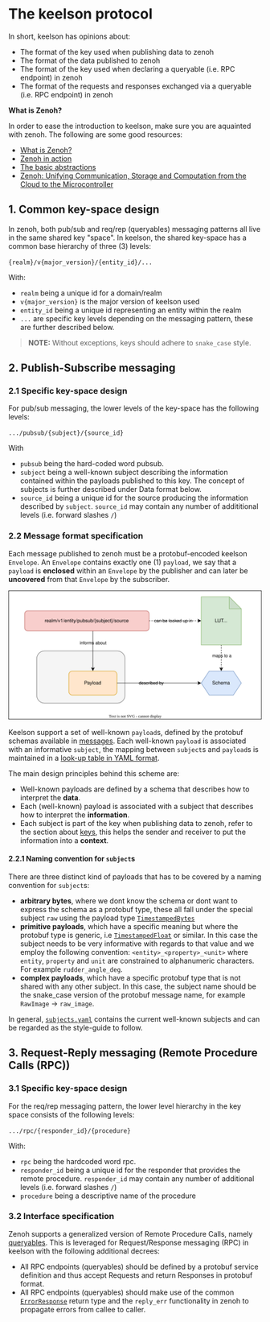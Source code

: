 # The keelson protocol

In short, keelson has opinions about:
* The format of the key used when publishing data to zenoh
* The format of the data published to zenoh
* The format of the key used when declaring a queryable (i.e. RPC endpoint) in zenoh
* The format of the requests and responses exchanged via a queryable (i.e. RPC endpoint) in zenoh

**What is Zenoh?**

In order to ease the introduction to keelson, make sure you are aquainted with zenoh. The following are some good resources:
* [What is Zenoh?](https://zenoh.io/docs/overview/what-is-zenoh/)
* [Zenoh in action](https://zenoh.io/docs/overview/zenoh-in-action/)
* [The basic abstractions](https://zenoh.io/docs/manual/abstractions/)
* [Zenoh: Unifying Communication, Storage and
Computation from the Cloud to the Microcontroller](https://drive.google.com/file/d/1ETSLz2ouJ2o9OpVvEoXrbGcCvpF4TwJy/view?pli=1)

## 1. Common key-space design

In zenoh, both pub/sub and req/rep (queryables) messaging patterns all live in the same shared key "space". In keelson, the shared key-space has a common base hierarchy of three (3) levels:

`{realm}/v{major_version}/{entity_id}/...`

With:
* `realm` being a unique id for a domain/realm
* `v{major_version}` is the major version of keelson used
* `entity_id` being a unique id representing an entity within the realm
* `...` are specific key levels depending on the messaging pattern, these are further described below.

> **NOTE:** Without exceptions, keys should adhere to `snake_case` style.

## 2. Publish-Subscribe messaging

### 2.1 Specific key-space design

For pub/sub messaging, the lower levels of the key-space has the following levels:

  `.../pubsub/{subject}/{source_id}`

With
  * `pubsub` being the hard-coded word pubsub.
  * `subject` being a well-known subject describing the information contained within the payloads published to this key. The concept of subjects is further described under Data format below. 
  * `source_id` being a unique id for the source producing the information described by `subject`. `source_id` may contain any number of addititional levels (i.e. forward slashes `/`)

### 2.2 Message format specification

Each message published to zenoh must be a protobuf-encoded keelson `Envelope`. An `Envelope` contains exactly one (1) `payload`, we say that a `payload` is **enclosed** within an `Envelope` by the publisher and can later be **uncovered** from that `Envelope` by the subscriber. 

![sketch](subject_payload_schema.drawio.svg)

Keelson support a set of well-known `payload`s, defined by the protobuf schemas available in [messages](./messages/payloads/). Each well-known `payload` is associated with an informative `subject`, the mapping between `subject`s and `payload`s is maintained in a [look-up table in YAML format](./messages/subjects.yaml).

The main design principles behind this scheme are:
* Well-known payloads are defined by a schema that describes how to interpret the **data**.
* Each (well-known) payload is associated with a subject that describes how to interpret the **information**.
* Each subject is part of the key when publishing data to zenoh, refer to the section about [keys](#21-specific-key-space-design), this helps the sender and receiver to put the information into a **context**.

#### 2.2.1 Naming convention for `subject`s

There are three distinct kind of payloads that has to be covered by a naming convention for `subject`s:
* **arbitrary bytes**, where we dont know the schema or dont want to express the schema as a protobuf type, these all fall under the special subject `raw` using the payload type [`TimestampedBytes`](./messages/payloads/TimestampedBytes.proto)
* **primitive payloads**, which have a specific meaning but where the protobuf type is generic, i.e [`TimestampedFloat`](./messages/payloads/TimestampedFloat.proto) or similar. In this case the subject needs to be very informative with regards to that value and we employ the following convention: `<entity>_<property>_<unit>` where `entity`, `property` and `unit` are constrained to alphanumeric characters. For example `rudder_angle_deg`.
* **complex payloads**, which have a specific protobuf type that is not shared with any other subject. In this case, the subject name should be the snake_case version of the protobuf message name, for example `RawImage` -> `raw_image`.

In general, [`subjects.yaml`](./messages/subjects.yaml) contains the current well-known subjects and can be regarded as the style-guide to follow.

## 3. Request-Reply messaging (Remote Procedure Calls (RPC))

### 3.1 Specific key-space design

For the req/rep messaging pattern, the lower level hierarchy in the key space consists of the following levels:

  `.../rpc/{responder_id}/{procedure}`

With:
  * `rpc` being the hardcoded word rpc.
  * `responder_id` being a unique id for the responder that provides the remote procedure. `responder_id` may contain any number of additional levels (i.e. forward slashes `/`)
  * `procedure` being a descriptive name of the procedure

### 3.2 Interface specification

Zenoh supports a generalized version of Remote Procedure Calls, namely [queryables](https://zenoh.io/docs/manual/abstractions/#queryable). This is leveraged for Request/Response messaging (RPC) in keelson with the following additional decrees:

* All RPC endpoints (queryables) should be defined by a protobuf service definition and thus accept Requests and return Responses in protobuf format.
* All RPC endpoints (queryables) should make use of the common [`ErrorResponse`](./interfaces/common/ErrorResponse.proto) return type and the `reply_err` functionality in zenoh to propagate errors from callee to caller.

